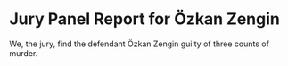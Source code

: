 # Jury Panel Report for Özkan Zengin

We, the jury, find the defendant Özkan Zengin guilty of three counts of murder.